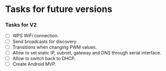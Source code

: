 # Tasks for future versions

### Tasks for V2
- [ ] WPS WiFi connection.
- [ ] Send broadcasts for discovery.
- [ ] Transitions when changing PWM values.
- [ ] Allow to set static IP, subnet, gateway and DNS through serial interface.
- [ ] Allow to switch back to DHCP.
- [ ] Create Android MVP.
